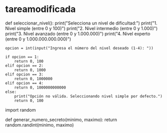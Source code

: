 # tareamodificada
def seleccionar_nivel():
    print("Selecciona un nivel de dificultad:")
    print("1. Nivel simple (entre 0 y 100)")
    print("2. Nivel intermedio (entre 0 y 1.000)")
    print("3. Nivel avanzado (entre 0 y 1.000.000)")
    print("4. Nivel experto (entre 0 y 1.000.000.000.000)")
    
    opcion = int(input("Ingresa el número del nivel deseado (1-4): "))
    
    if opcion == 1:
        return 0, 100
    elif opcion == 2:
        return 0, 1000
    elif opcion == 3:
        return 0, 1000000
    elif opcion == 4:
        return 0, 1000000000000
    else:
        print("Opción no válida. Seleccionando nivel simple por defecto.")
        return 0, 100

import random

def generar_numero_secreto(minimo, maximo):
    return random.randint(minimo, maximo)
